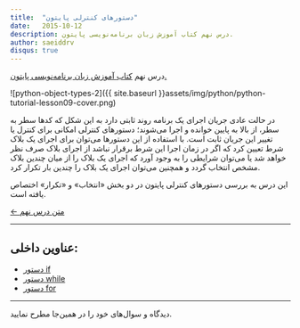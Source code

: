 ```yaml
---
title:  "دستورهای کنترلی پایتون"
date:   2015-10-12
description: درس نهم کتاب آموزش زبان برنامه‌نویسی پایتون.
author: saeiddrv
disqus: true
---
```


درس نهم [کتاب آموزش زبان برنامه‌نویسی پایتون.](http://coderz.ir/python)

![python-object-types-2]({{ site.baseurl }}assets/img/python/python-tutorial-lesson09-cover.png)

در حالت عادی جریان اجرای یک برنامه روند ثابتی دارد به این شکل که کدها سطر به سطر، از بالا به پایین خوانده و اجرا می‌شوند؛ دستورهای کنترلی امکانی برای کنترل یا تغییر این جریان ثابت است. با استفاده از این دستورها می‌توان برای اجرای یک بلاک شرط تعیین کرد که اگر در زمان اجرا این شرط برقرار نباشد از اجرای بلاک صرف نظر خواهد شد یا می‌توان شرایطی را به وجود آورد که اجرای یک بلاک را از میان چندین بلاک مشخص انتخاب گردد و همچنین می‌توان اجرای یک بلاک را چندین بار تکرار کرد.

این درس به بررسی دستورهای کنترلی پایتون در دو بخش «انتخاب» و «تکرار» اختصاص یافته است.


[← متن درس نهم](http://python.coderz.ir/lessons/l09.html)

---
عناوین داخلی:
---
* [دستور if](http://python.coderz.ir/lessons/l09.html#if)
* [دستور while](http://python.coderz.ir/lessons/l09.html#while)
* [دستور for](http://python.coderz.ir/lessons/l09.html#for)


---

دیدگاه و سوال‌های خود را در همین‌جا مطرح نمایید.
